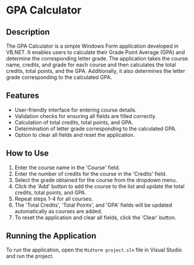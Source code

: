 # GPA Calculator

## Description
The GPA Calculator is a simple Windows Form application developed in VB.NET. It enables users to calculate their Grade Point Average (GPA) and determine the corresponding letter grade. The application takes the course name, credits, and grade for each course and then calculates the total credits, total points, and the GPA. Additionally, it also determines the letter grade corresponding to the calculated GPA.

## Features
- User-friendly interface for entering course details.
- Validation checks for ensuring all fields are filled correctly.
- Calculation of total credits, total points, and GPA.
- Determination of letter grade corresponding to the calculated GPA.
- Option to clear all fields and reset the application.

## How to Use
1. Enter the course name in the 'Course' field.
2. Enter the number of credits for the course in the 'Credits' field.
3. Select the grade obtained for the course from the dropdown menu.
4. Click the 'Add' button to add the course to the list and update the total credits, total points, and GPA.
5. Repeat steps 1-4 for all courses.
6. The 'Total Credits', 'Total Points', and 'GPA' fields will be updated automatically as courses are added.
7. To reset the application and clear all fields, click the 'Clear' button.

## Running the Application
To run the application, open the `Midterm project.sln` file in Visual Studio and run the project.
